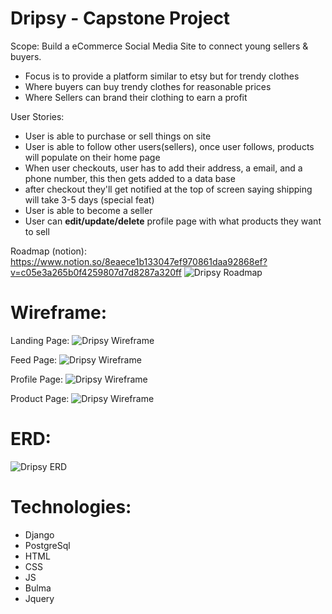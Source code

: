 # Dripsy - Capstone Project

Scope: Build a eCommerce Social Media Site to connect young sellers & buyers.
- Focus is to provide a platform similar to etsy but for trendy clothes
- Where buyers can buy trendy clothes for reasonable prices
- Where Sellers can brand their clothing to earn a profit

User Stories:
- User is able to purchase or sell things on site
- User is able to follow other users(sellers), once user follows, products will populate on their home page
- When user checkouts, user has to add their address, a email, and a phone number, this then gets added to a data base
- after checkout they'll get notified at the top of screen saying shipping will take 3-5 days (special feat)
- User is able to become a seller
- User can **edit/update/delete** profile page with what products they want to sell

Roadmap (notion):
https://www.notion.so/8eaece1b133047ef970861daa92868ef?v=c05e3a265b0f4259807d7d8287a320ff
![Dripsy Roadmap](https://imgur.com/N0VPdCN.jpg)

# Wireframe:
Landing Page:
![Dripsy Wireframe](https://imgur.com/D9ItFdb.jpg)

Feed Page:
![Dripsy Wireframe](https://imgur.com/QqnqQB1.jpg)

Profile Page:
![Dripsy Wireframe](https://imgur.com/10jzDYn.jpg)

Product Page:
![Dripsy Wireframe](https://imgur.com/aI7G5Qf.jpg)

# ERD:
![Dripsy ERD](https://imgur.com/qksNhOX.jpg)

# Technologies:
- Django
- PostgreSql
- HTML
- CSS
- JS
- Bulma
- Jquery

